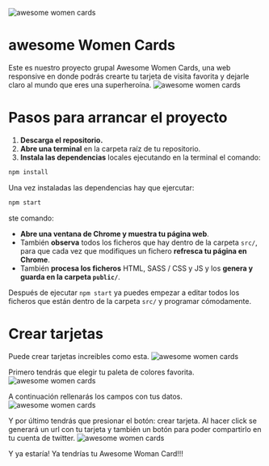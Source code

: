 ![awesome women cards](http://beta.adalab.es/project-promo-r-module-2-team-6/assets/images/awesomeWoman.png)

# awesome Women Cards

Este es nuestro proyecto grupal Awesome Women Cards, una web responsive en donde podrás crearte tu tarjeta de visita favorita y dejarle claro al mundo que eres una superheroína.
![awesome women cards](http://beta.adalab.es/project-promo-r-module-2-team-6/assets/images/portada.png)

# Pasos para arrancar el proyecto

1. **Descarga el repositorio.**
1. **Abre una terminal** en la carpeta raíz de tu repositorio.
1. **Instala las dependencias** locales ejecutando en la terminal el comando:

```bash
npm install
```

Una vez instaladas las dependencias hay que ejercutar:

```bash
npm start
```

ste comando:

- **Abre una ventana de Chrome y muestra tu página web**.
- También **observa** todos los ficheros que hay dentro de la carpeta `src/`, para que cada vez que modifiques un fichero **refresca tu página en Chrome**.
- También **procesa los ficheros** HTML, SASS / CSS y JS y los **genera y guarda en la carpeta `public/`**.

Después de ejecutar `npm start` ya puedes empezar a editar todos los ficheros que están dentro de la carpeta `src/` y programar cómodamente.

# Crear tarjetas

Puede crear tarjetas increibles como esta.
![awesome women cards](http://beta.adalab.es/project-promo-r-module-2-team-6/assets/images/card.jpeg)

Primero tendrás que elegir tu paleta de colores favorita.
![awesome women cards](http://beta.adalab.es/project-promo-r-module-2-team-6/assets/images/palettes.jpeg)

A continuación rellenarás los campos con tus datos.
![awesome women cards](http://beta.adalab.es/project-promo-r-module-2-team-6/assets/images/fill.jpeg)

Y por último tendrás que presionar el botón: crear tarjeta. Al hacer click se generará un url con tu tarjeta y también un botón para poder compartirlo en tu cuenta de twitter.
![awesome women cards](http://beta.adalab.es/project-promo-r-module-2-team-6/assets/images/create.jpeg)

Y ya estaría! Ya tendrías tu Awesome Woman Card!!!
